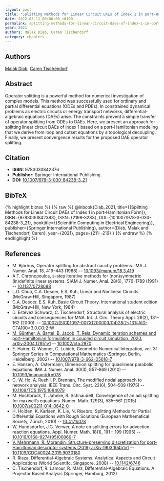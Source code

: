 ```yaml
---
layout: post
title: "Splitting Methods for Linear Circuit DAEs of Index 1 in port-Hamiltonian Form"
date: 2022-03-11 00:00:00 +0100
permalink: splitting-methods-for-linear-circuit-daes-of-index-1-in-port-hamiltonian-form
year: 2021
authors: Malak Diab, Caren Tischendorf
category: chapters
---
```

 
## Authors
[Malak Diab](authors/malak-diab), [Caren Tischendorf](authors/caren-tischendorf)
 
## Abstract
Operator splitting is a powerful method for numerical investigation of complex models. This method was successfully used for ordinary and partial differential equations (ODEs and PDEs). In constrained dynamical problems as electric circuits or energy transport networks, differential-algebraic equations (DAEs) arise. The constraints prevent a simple transfer of operator splitting from ODEs to DAEs. Here, we present an approach for splitting linear circuit DAEs of index 1 based on a port-Hamiltonian modeling that we derive from loop and cutset equations by a topological decoupling. Finally, we present convergence results for the proposed DAE operator splitting.
 
## Citation
- **ISBN:** 9783030842376
- **Publisher:** Springer International Publishing
- **DOI:** [10.1007/978-3-030-84238-3_21](https://doi.org/10.1007/978-3-030-84238-3_21)
 
## BibTeX
{% highlight bibtex %}
{% raw %}
@inbook{Diab_2021,
  title={{Splitting Methods for Linear Circuit DAEs of Index 1 in port-Hamiltonian Form}},
  ISBN={9783030842383},
  ISSN={2198-3283},
  DOI={10.1007/978-3-030-84238-3_21},
  booktitle={{Scientific Computing in Electrical Engineering}},
  publisher={Springer International Publishing},
  author={Diab, Malak and Tischendorf, Caren},
  year={2021},
  pages={211--219}
}
{% endraw %}
{% endhighlight %}
 
## References
- M. Bjórhus, Operator splitting for abstract cauchy problems. IMA J. Numer. Anal. 18, 419–443 (1988) -- [10.1093/imanum/18.3.419](https://doi.org/10.1093/imanum/18.3.419)
- A.T. Chronopoulos, s-step iterative methods for (non)symmetric (in)definite linear systems. SIAM J. Numer. Anal. 28(6), 1776–1789 (1991) -- [10.1137/0728088](https://doi.org/10.1137/0728088)
- L.O. Chua, C.A. Desoer, E.S. Kuh, Linear and Nonlinear Circuits (McGraw-Hill, Singapore, 1987)
- C.A. Desoer, E.S. Kuh, Basic Circuit Theory. International student edition (McGraw-Hill, New York, 1984)
- D. Estévez Schwarz, C. Tischendorf, Structural analysis of electric circuits and consequences for MNA. Int. J. Circ. Theory Appl. 28(2), 131–162 (2000). -- [10.1002/(SICI)1097-007X(200003/04)28:2<131::AID-CTA100>3.0.CO;2-W](https://doi.org/10.1002/(SICI)1097-007X(200003/04)28:2<131::AID-CTA100>3.0.CO;2-W)
- [M. Günther, A. Bartel, B. Jacob, T. Reis, Dynamic iteration schemes and port-Hamiltonian formulation in coupled circuit simulation, 2020. arXiv:2004.12951v1](dynamic-iteration-schemes-and-port-hamiltonian-formulation-in-coupled-differential-algebraic-equation-circuit-simulation) -- [10.1002/cta.2870](https://doi.org/10.1002/cta.2870)
- E. Hairer, G. Wanner, C. Lubich, Geometric Numerical Integration, vol. 31. Springer Series in Computational Mathematics (Springer, Berlin, Heidelberg, 2002) -- [10.1007/978-3-662-05018-7](https://doi.org/10.1007/978-3-662-05018-7)
- E. Hansen, A. Ostermann, Dimension splitting for quasilinear parabolic equations. IMA J. Numer. Anal. 30(3), 857–869 (2010) -- [10.1093/imanum/drn078](https://doi.org/10.1093/imanum/drn078)
- C.-W. Ho, A. Ruehli, P. Brennan, The modified nodal approach to network analysis. IEEE Trans. Circ. Syst. 22(6), 504–509 (1975) -- [10.1109/TCS.1975.1084079](https://doi.org/10.1109/TCS.1975.1084079)
- M. Hochbruck, T. Jahnke, R. Schnaubelt, Convergence of an adi splitting for maxwell’s equations. Numer. Math. 129(3), 535–561 (2015) -- [10.1007/s00211-014-0642-0](https://doi.org/10.1007/s00211-014-0642-0)
- H. Holden, K. Karlsen, K. Lie, N. Risebro, Splitting Methods for Partial Differential Equations with Rough Solutions (European Mathematical Society, Zürich, 2010) -- [10.4171/078](https://doi.org/10.4171/078)
- W. Hundsdorfer, J.G. Verwer, A note on splitting errors for advection-reaction equations. Appl. Numer. Math. 18(1), 191 – 199 (1995) -- [10.1016/0168-9274(95)00069-7](https://doi.org/10.1016/0168-9274(95)00069-7)
- [V. Mehrmann, R. Morandin, Structure-preserving discretization for port-Hamiltonian descriptor systems (2019) arXiv:1903.10451v1](structure-preserving-discretization-for-port-hamiltonian-descriptor-systems) -- [10.1109/CDC40024.2019.9030180](https://doi.org/10.1109/CDC40024.2019.9030180)
- R. Riaza, Differential-Algebraic Systems: Analytical Aspects and Circuit Applications (World Scientifc, Singapore, 2008) -- [10.1142/6746](https://doi.org/10.1142/6746)
- C. Tischendorf, R. Lamour, R. März, Differential-Algebraic Equations. A Projector Based Analysis (Springer, Hamburg, 2012)

